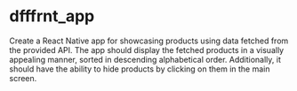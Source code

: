 # dfffrnt_app
Create a React Native app for showcasing products using data fetched from the provided API. The app should display the fetched products in a visually appealing manner, sorted in descending alphabetical order. Additionally, it should have the ability to hide products by clicking on them in the main screen.
